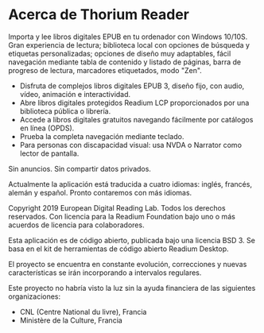 Acerca de Thorium Reader
=======================

Importa y lee libros digitales EPUB en tu ordenador con Windows 10/10S. Gran experiencia de lectura; biblioteca local con opciones de búsqueda y etiquetas personalizadas; opciones de diseño muy adaptables, fácil navegación mediante tabla de contenido y listado de páginas, barra de progreso de lectura, marcadores etiquetados, modo "Zen".

* Disfruta de complejos libros digitales EPUB 3, diseño fijo, con audio, vídeo, animación e interactividad.
* Abre libros digitales protegidos Readium LCP proporcionados por una biblioteca pública o librería.
* Accede a libros digitales gratuitos navegando fácilmente por catálogos en línea (OPDS).
* Prueba la completa navegación mediante teclado.
* Para personas con discapacidad visual: usa NVDA o Narrator como lector de pantalla.

Sin anuncios. Sin compartir datos privados.

Actualmente la aplicación está traducida a cuatro idiomas: inglés, francés, alemán y español. Pronto contaremos con más idiomas.

Copyright 2019 European Digital Reading Lab. Todos los derechos reservados.
Con licencia para la Readium Foundation bajo uno o más acuerdos de licencia para colaboradores.

Esta aplicación es de código abierto, publicada bajo una licencia BSD 3. Se basa en el kit de herramientas de código abierto Readium Desktop.

El proyecto se encuentra en constante evolución, correcciones y nuevas características se irán incorporando a intervalos regulares.

Este proyecto no habría visto la luz sin la ayuda financiera de las siguientes organizaciones:
- CNL (Centre National du livre), Francia
- Ministère de la Culture, Francia

